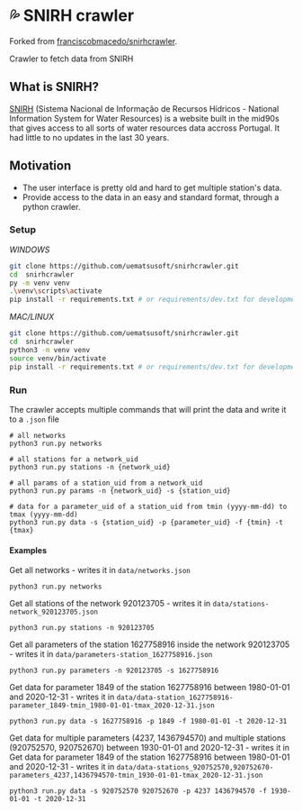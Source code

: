 # :sweat_drops: SNIRH crawler

Forked from [franciscobmacedo/snirhcrawler](https://github.com/franciscobmacedo/snirhcrawler.git).

Crawler to fetch data from SNIRH

## What is SNIRH?

[SNIRH](https://snirh.apambiente.pt/) (Sistema Nacional de Informação de Recursos Hídricos - National Information System for Water Resources) is a website built in the mid90s that gives access to all sorts of water resources data accross Portugal. It had little to no updates in the last 30 years.

## Motivation

- The user interface is pretty old and hard to get multiple station's data.
- Provide access to the data in an easy and standard format, through a python crawler.

### Setup

_WINDOWS_

```bash
git clone https://github.com/uematsusoft/snirhcrawler.git
cd  snirhcrawler
py -m venv venv
.\venv\scripts\activate
pip install -r requirements.txt # or requirements/dev.txt for development
```

_MAC/LINUX_

```bash
git clone https://github.com/uematsusoft/snirhcrawler.git
cd  snirhcrawler
python3 -m venv venv
source venv/bin/activate
pip install -r requirements.txt # or requirements/dev.txt for development
```

### Run

The crawler accepts multiple commands that will print the data and write it to a `.json` file

```
# all networks
python3 run.py networks

# all stations for a network_uid
python3 run.py stations -n {network_uid}

# all params of a station_uid from a network_uid
python3 run.py params -n {network_uid} -s {station_uid}

# data for a parameter_uid of a station_uid from tmin (yyyy-mm-dd) to tmax (yyyy-mm-dd)
python3 run.py data -s {station_uid} -p {parameter_uid} -f {tmin} -t {tmax}
```

#### Examples

Get all networks - writes it in `data/networks.json`

```
python3 run.py networks
```

Get all stations of the network 920123705 - writes it in `data/stations-network_920123705.json`

```
python3 run.py stations -n 920123705
```

Get all parameters of the station 1627758916 inside the network 920123705 - writes it in `data/parameters-station_1627758916.json`

```
python3 run.py parameters -n 920123705 -s 1627758916
```

Get data for parameter 1849 of the station 1627758916 between 1980-01-01 and 2020-12-31 - writes it in `data/data-station_1627758916-parameter_1849-tmin_1980-01-01-tmax_2020-12-31.json`

```
python3 run.py data -s 1627758916 -p 1849 -f 1980-01-01 -t 2020-12-31
```

Get data for multiple parameters (4237, 1436794570) and multiple stations (920752570, 920752670) between 1930-01-01 and 2020-12-31 - writes it in
Get data for parameter 1849 of the station 1627758916 between 1980-01-01 and 2020-12-31 - writes it in `data/data-stations_920752570,920752670-parameters_4237,1436794570-tmin_1930-01-01-tmax_2020-12-31.json`

```
python3 run.py data -s 920752570 920752670 -p 4237 1436794570 -f 1930-01-01 -t 2020-12-31
```
